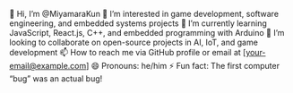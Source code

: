 👋 Hi, I’m @MiyamaraKun
👀 I’m interested in game development, software engineering, and embedded systems projects
🌱 I’m currently learning JavaScript, React.js, C++, and embedded programming with Arduino
💞️ I’m looking to collaborate on open-source projects in AI, IoT, and game development
📫 How to reach me via GitHub profile or email at [your-email@example.com]
😄 Pronouns: he/him
⚡ Fun fact: The first computer “bug” was an actual bug!


<!---
MiyamaraKun/MiyamaraKun is a ✨ special ✨ repository because its `README.md` (this file) appears on your GitHub profile.
You can click the Preview link to take a look at your changes.
--->
